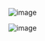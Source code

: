 
![image](https://github-readme-stats.vercel.app/api?username=ryeii&show_icons=true&count_private=true&theme=dark)

![image](https://github-profile-trophy.vercel.app/?username=ryeii)
